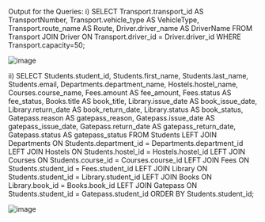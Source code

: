 Output for the Queries:
i)
SELECT 
   Transport.transport_id AS TransportNumber,
   Transport.vehicle_type AS VehicleType,
   Transport.route_name AS Route,
   Driver.driver_name AS DriverName
FROM
   Transport
JOIN
   Driver
ON 
   Transport.driver_id = Driver.driver_id
WHERE 
   Transport.capacity=50;

   ![image](https://github.com/user-attachments/assets/174b1006-7606-43c2-a154-417434ac9a92)

ii)
SELECT 
    Students.student_id,
    Students.first_name,
    Students.last_name,
    Students.email,
    Departments.department_name,
    Hostels.hostel_name,
    Courses.course_name,
    Fees.amount AS fee_amount,
    Fees.status AS fee_status,
    Books.title AS book_title,
    Library.issue_date AS book_issue_date,
    Library.return_date AS book_return_date,
    Library.status AS book_status,
    Gatepass.reason AS gatepass_reason,
    Gatepass.issue_date AS gatepass_issue_date,
    Gatepass.return_date AS gatepass_return_date,
    Gatepass.status AS gatepass_status
FROM 
    Students
LEFT JOIN Departments ON Students.department_id = Departments.department_id
LEFT JOIN Hostels ON Students.hostel_id = Hostels.hostel_id
LEFT JOIN Courses ON Students.course_id = Courses.course_id
LEFT JOIN Fees ON Students.student_id = Fees.student_id
LEFT JOIN Library ON Students.student_id = Library.student_id
LEFT JOIN Books ON Library.book_id = Books.book_id
LEFT JOIN Gatepass ON Students.student_id = Gatepass.student_id
ORDER BY Students.student_id;

![image](https://github.com/user-attachments/assets/0e50662e-14d8-4b89-a878-6e8a5f8e6a9e)



